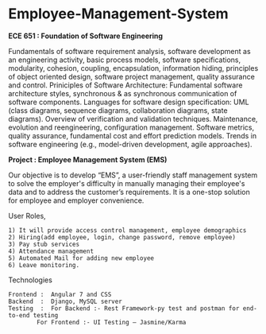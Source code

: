 # Employee-Management-System
**ECE 651 : Foundation of Software Engineering**

Fundamentals of software requirement analysis, software development as an engineering activity, basic process models, software specifications, modularity, cohesion, coupling, encapsulation, information hiding, principles of object oriented design, software project management, quality assurance and control. Priniciples of Software Architecture: Fundamental software architecture styles, synchronous & as synchronous communication of software components. Languages for software design specification: UML (class diagrams, sequence diagrams, collaboration diagrams, state diagrams). Overview of verification and validation techniques. Maintenance, evolution and reengineering, configuration management. Software metrics, quality assurance, fundamental cost and effort prediction models. Trends in software engineering (e.g., model-driven development, agile approaches).

**Project :  Employee Management System (EMS)**

Our objective is to develop “EMS”, a user-friendly staff management system to solve the employer's difficulty in manually managing their employee's data and to address the customer’s requirements. It is a one-stop solution for employee and employer convenience.

User Roles,	

	1) It will provide access control management, employee demographics
	2) Hiring(add employee, login, change password, remove employee) 
	3) Pay stub services
	4) Attendance management
	5) Automated Mail for adding new employee
	6) Leave monitoring. 

Technologies

 	Frontend : 	Angular 7 and CSS  
	Backend  : 	Django, MySQL server 
	Testing  : 	For Backend :- Rest Framework-py test and postman for end-to-end testing 
			For Frontend :- UI Testing – Jasmine/Karma
